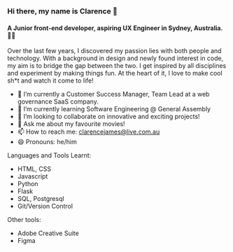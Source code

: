 ### Hi there, my name is Clarence 👋

#### A Junior front-end developer, aspiring UX Engineer in Sydney, Australia. 👨‍💻

Over the last few years, I discovered my passion lies with both people and technology. With a background in design and newly found interest in code, my aim is to bridge the gap between the two. I get inspired by all disciplines and experiment by making things fun. At the heart of it, I love to make cool sh*t and watch it come to life!

- 🔭 I’m currently a Customer Success Manager, Team Lead at a web governance SaaS company.
- 🌱 I’m currently learning Software Engineering @ General Assembly
- 🔗 I’m looking to collaborate on innovative and exciting projects!
- 💬 Ask me about my favourite movies!
- 📫 How to reach me: clarencejames@live.com.au
- 😄 Pronouns: he/him

Languages and Tools Learnt:
- HTML, CSS
- Javascript
- Python
- Flask
- SQL, Postgresql
- Git/Version Control

Other tools:
- Adobe Creative Suite
- Figma
